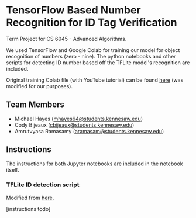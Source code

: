 # TensorFlow Based Number Recognition for ID Tag Verification  

Term Project for CS 6045 - Advanced Algorithms.  

We used TensorFlow and Google Colab for training our model for object recognition of numbers (zero - nine). The python notebooks and other scripts for detecting ID number based off the TFLite model's recognition are included.  

Original training Colab file (with YouTube tutorial) can be found [here](https://colab.research.google.com/github/EdjeElectronics/TensorFlow-Lite-Object-Detection-on-Android-and-Raspberry-Pi/blob/master/Train_TFLite2_Object_Detction_Model.ipynb) (was modified for our purposes).

## Team Members  
- Michael Hayes (mhayes64@students.kennesaw.edu)
- Cody Bijeaux (cbijeaux@students.kennesaw.edu)
- Amrutvyasa Ramasamy (aramasam@students.kennesaw.edu)

## Instructions  

The instructions for both Jupyter notebooks are included in the notebook itself.

### TFLite ID detection script  

Modified from [here](https://raw.githubusercontent.com/EdjeElectronics/TensorFlow-Lite-Object-Detection-on-Android-and-Raspberry-Pi/master/TFLite_detection_image.py).  

[instructions todo]